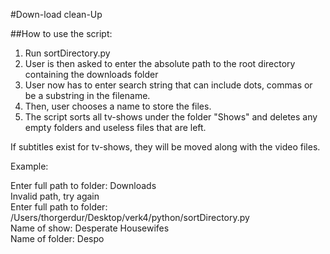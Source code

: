#Down-load clean-Up

##How to use the script:
1. Run sortDirectory.py
2. User is then asked to enter the absolute path to the root directory containing the downloads folder
3. User now has to enter search string that can include dots, commas or be a substring in the filename.
4. Then, user chooses a name to store the files.
5. The script sorts all tv-shows under the folder "Shows" and deletes any empty folders and useless files that are left.

If subtitles exist for tv-shows, they will be moved along with the video files.

Example:

Enter full path to folder: Downloads  
Invalid path, try again  
Enter full path to folder: /Users/thorgerdur/Desktop/verk4/python/sortDirectory.py  
Name of show: Desperate Housewifes  
Name of folder: Despo  
